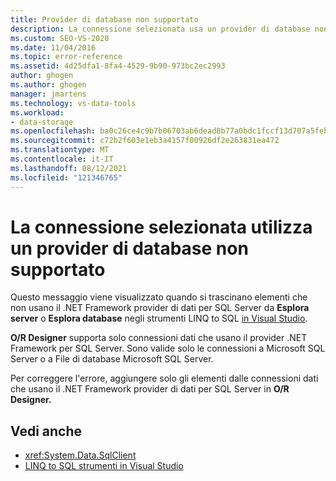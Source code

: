 ```yaml
---
title: Provider di database non supportato
description: La connessione selezionata usa un provider di database non supportato. Visualizzare informazioni su questo Visual Studio Object Relational Designer (O/R Designer).
ms.custom: SEO-VS-2020
ms.date: 11/04/2016
ms.topic: error-reference
ms.assetid: 4d25dfa1-8fa4-4529-9b90-973bc2ec2993
author: ghogen
ms.author: ghogen
manager: jmartens
ms.technology: vs-data-tools
ms.workload:
- data-storage
ms.openlocfilehash: ba0c26ce4c9b7b06703ab6dead8b77a0bdc1fccf13d707a5feb066006626a290
ms.sourcegitcommit: c72b2f603e1eb3a4157f00926df2e263831ea472
ms.translationtype: MT
ms.contentlocale: it-IT
ms.lasthandoff: 08/12/2021
ms.locfileid: "121346765"
---
```

# <a name="the-selected-connection-uses-an-unsupported-database-provider"></a>La connessione selezionata utilizza un provider di database non supportato

Questo messaggio viene visualizzato quando si trascinano elementi che non usano il .NET Framework provider di dati per SQL Server da **Esplora server** o **Esplora database** negli strumenti LINQ to SQL [in Visual Studio](../data-tools/linq-to-sql-tools-in-visual-studio2.md).

**O/R Designer** supporta solo connessioni dati che usano il provider .NET Framework per SQL Server. Sono valide solo le connessioni a Microsoft SQL Server o a File di database Microsoft SQL Server.

Per correggere l'errore, aggiungere solo gli elementi dalle connessioni dati che usano il .NET Framework provider di dati per SQL Server in **O/R Designer.**

## <a name="see-also"></a>Vedi anche

- <xref:System.Data.SqlClient>
- [LINQ to SQL strumenti in Visual Studio](../data-tools/linq-to-sql-tools-in-visual-studio2.md)
